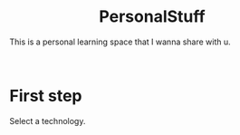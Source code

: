 
<h1 align="center">
    PersonalStuff
</h1>

This is a personal learning space that I wanna share with u.

<br>

# First step

Select a technology.
